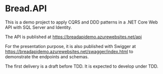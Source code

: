 # Bread.API

This is a demo project to apply CQRS and DDD patterns in a .NET Core Web API with SQL Server and Identity.

The API is published at https://breadapidemo.azurewebsites.net/api

For the presentation purpose, it is also published with Swigger at https://breadapidemo.azurewebsites.net/swagger/index.html to demonstrate the endpoints and schemas.

The first delivery is a draft before TDD.  It is expected to develop under TDD.
